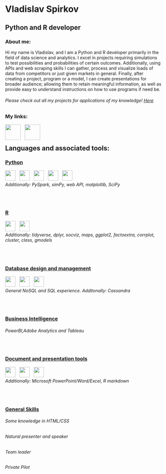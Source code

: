 # Vladislav Spirkov  

## Python and R developer

### About me:
Hi my name is Vladislav, and I am a Python and R developer primarily in the field of data science and analytics. I excel 
in projects requiring simulations to test possibilities and probabilities of certain outcomes. Additionally, using APIs 
and web scraping skills I can gather, process and visualize loads of data from competitors or just given markets in 
general. Finally, after creating a project, program or a model, I can create presentations for broader audience; 
allowing them to retain meaningful information, as well as provide easy to understand instructions on how to use 
programs if need be.

###### Please check out all my projects for applications of my knowledge! [Here](https://vladskii.github.io/)


### My links:

&nbsp;&nbsp;
[<img align="left" width="50px" src="https://cdn.jsdelivr.net/gh/edent/SuperTinyIcons/images/svg/youtube.svg" style="padding-right:10px;" />](https://www.youtube.com/channel/UCACghhnyjbbxR82kOKvRbBA)
[<img align="left" width="50px" src="https://cdn.jsdelivr.net/gh/devicons/devicon/icons/linkedin/linkedin-original.svg"  style="padding-right:10px;"/>](https://www.linkedin.com/in/vladislav-spirkov-53b186201/)
<br>
<br>

## Languages and associated tools:

### <ins>Python </ins>
<img align="left" width="33px" src="https://cdn.jsdelivr.net/gh/devicons/devicon/icons/python/python-original.svg" style="padding-right:10px;" />
<img align="left" width="33px" src="https://cdn.jsdelivr.net/gh/devicons/devicon/icons/pycharm/pycharm-original.svg" style="padding-right:10px;" />
<img align="left" width="33px" src="https://cdn.jsdelivr.net/gh/devicons/devicon/icons/jupyter/jupyter-original.svg" style="padding-right:10px;" />
<img align="left" width="33px" src="https://cdn.jsdelivr.net/gh/devicons/devicon/icons/pandas/pandas-original.svg" style="padding-right:10px;" />
<img align="left" width="33px" src="https://cdn.jsdelivr.net/gh/devicons/devicon/icons/numpy/numpy-original.svg" style="padding-right:10px;" />
<br>

###### Additionally: PySpark, simPy, web API, matplotlib, SciPy
<br>

### <ins>R </ins>
<img align="left" width="33px" src="https://cdn.jsdelivr.net/gh/devicons/devicon/icons/r/r-original.svg" style="padding-right:10px;" />
<img align="left" width="33px" src="https://cdn.jsdelivr.net/gh/devicons/devicon/icons/rstudio/rstudio-original.svg" style="padding-right:10px;" />
<br>

###### Additionally: tidyverse, dplyr, socviz, maps, ggplot2, factoextra, corrplot, cluster, class, gmodels
<br>

### <ins>Database design and management </ins>
<img align="left" width="33px" src="https://cdn.jsdelivr.net/gh/devicons/devicon/icons/mongodb/mongodb-original.svg" style="padding-right:10px;" />
<img align="left" width="33px" src="https://cdn.jsdelivr.net/gh/devicons/devicon/icons/neo4j/neo4j-original.svg" style="padding-right:10px;" />
<img align="left" width="33px" src="https://cdn.jsdelivr.net/gh/devicons/devicon/icons/oracle/oracle-original.svg" style="padding-right:10px;" />
<br>

###### General NoSQL and SQL experience. Additonally: Cassandra
<br>

### <ins>Business Intelligence </ins>
###### PowerBI,Adobe Analytics and Tableau
<br>

### <ins>Document and presentation tools </ins>
<img align="left" width="33px" src="https://cdn.jsdelivr.net/gh/devicons/devicon/icons/markdown/markdown-original.svg" style="padding-right:10px;" />
<img align="left" width="33px" src="https://cdn.jsdelivr.net/gh/devicons/devicon/icons/canva/canva-original.svg" style="padding-right:10px;" />
<img align="left" width="33px" src="https://cdn.jsdelivr.net/gh/devicons/devicon/icons/kaggle/kaggle-original.svg" style="padding-right:10px;" />
<br>

###### Additionally: Microsoft PowerPoint/Word/Excel, R markdown
<br>

### <ins>General Skills </ins>
###### Some knowledge in HTML/CSS 
###### Natural presenter and speaker
###### Team leader
###### Private Pilot 
